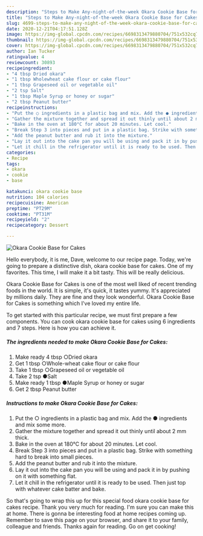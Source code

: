 ```yaml
---
description: "Steps to Make Any-night-of-the-week Okara Cookie Base for Cakes"
title: "Steps to Make Any-night-of-the-week Okara Cookie Base for Cakes"
slug: 4699-steps-to-make-any-night-of-the-week-okara-cookie-base-for-cakes
date: 2020-12-21T04:17:51.128Z
image: https://img-global.cpcdn.com/recipes/6698313479880704/751x532cq70/okara-cookie-base-for-cakes-recipe-main-photo.jpg
thumbnail: https://img-global.cpcdn.com/recipes/6698313479880704/751x532cq70/okara-cookie-base-for-cakes-recipe-main-photo.jpg
cover: https://img-global.cpcdn.com/recipes/6698313479880704/751x532cq70/okara-cookie-base-for-cakes-recipe-main-photo.jpg
author: Ian Tucker
ratingvalue: 4
reviewcount: 30893
recipeingredient:
- "4 tbsp Dried okara"
- "1 tbsp Wholewheat cake flour or cake flour"
- "1 tbsp Grapeseed oil or vegetable oil"
- "2 tsp Salt"
- "1 tbsp Maple Syrup or honey or sugar"
- "2 tbsp Peanut butter"
recipeinstructions:
- "Put the ○ ingredients in a plastic bag and mix. Add the ● ingredients and mix some more."
- "Gather the mixture together and spread it out thinly until about 2 mm thick."
- "Bake in the oven at 180°C for about 20 minutes. Let cool."
- "Break Step 3 into pieces and put in a plastic bag. Strike with something hard to break into small pieces."
- "Add the peanut butter and rub it into the mixture."
- "Lay it out into the cake pan you will be using and pack it in by pushing on it with something flat."
- "Let it chill in the refrigerator until it is ready to be used. Then just top with whatever cake batter and bake."
categories:
- Recipe
tags:
- okara
- cookie
- base

katakunci: okara cookie base 
nutrition: 104 calories
recipecuisine: American
preptime: "PT29M"
cooktime: "PT31M"
recipeyield: "2"
recipecategory: Dessert

---
```



![Okara Cookie Base for Cakes](https://img-global.cpcdn.com/recipes/6698313479880704/751x532cq70/okara-cookie-base-for-cakes-recipe-main-photo.jpg)

Hello everybody, it is me, Dave, welcome to our recipe page. Today, we're going to prepare a distinctive dish, okara cookie base for cakes. One of my favorites. This time, I will make it a bit tasty. This will be really delicious.

Okara Cookie Base for Cakes is one of the most well liked of recent trending foods in the world. It is simple, it's quick, it tastes yummy. It's appreciated by millions daily. They are fine and they look wonderful. Okara Cookie Base for Cakes is something which I've loved my entire life.




To get started with this particular recipe, we must first prepare a few components. You can cook okara cookie base for cakes using 6 ingredients and 7 steps. Here is how you can achieve it.

<!--inarticleads1-->

##### The ingredients needed to make Okara Cookie Base for Cakes:

1. Make ready 4 tbsp ○Dried okara
1. Get 1 tbsp ○Whole-wheat cake flour or cake flour
1. Take 1 tbsp ○Grapeseed oil or vegetable oil
1. Take 2 tsp ●Salt
1. Make ready 1 tbsp ●Maple Syrup or honey or sugar
1. Get 2 tbsp Peanut butter




<!--inarticleads2-->

##### Instructions to make Okara Cookie Base for Cakes:

1. Put the ○ ingredients in a plastic bag and mix. Add the ● ingredients and mix some more.
1. Gather the mixture together and spread it out thinly until about 2 mm thick.
1. Bake in the oven at 180°C for about 20 minutes. Let cool.
1. Break Step 3 into pieces and put in a plastic bag. Strike with something hard to break into small pieces.
1. Add the peanut butter and rub it into the mixture.
1. Lay it out into the cake pan you will be using and pack it in by pushing on it with something flat.
1. Let it chill in the refrigerator until it is ready to be used. Then just top with whatever cake batter and bake.




So that's going to wrap this up for this special food okara cookie base for cakes recipe. Thank you very much for reading. I'm sure you can make this at home. There is gonna be interesting food at home recipes coming up. Remember to save this page on your browser, and share it to your family, colleague and friends. Thanks again for reading. Go on get cooking!
